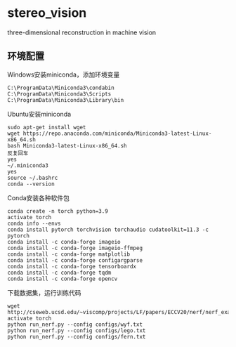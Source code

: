 # stereo_vision
three-dimensional reconstruction in machine vision
## 环境配置
Windows安装miniconda，添加环境变量
```
C:\ProgramData\Miniconda3\condabin
C:\ProgramData\Miniconda3\Scripts
C:\ProgramData\Miniconda3\Library\bin
```
Ubuntu安装miniconda
```
sudo apt-get install wget
wget https://repo.anaconda.com/miniconda/Miniconda3-latest-Linux-x86_64.sh
bash Miniconda3-latest-Linux-x86_64.sh
反复回车
yes
~/.miniconda3
yes
source ~/.bashrc
conda --version
```
Conda安装各种软件包
```
conda create -n torch python=3.9
activate torch
conda info --envs
conda install pytorch torchvision torchaudio cudatoolkit=11.3 -c pytorch
conda install -c conda-forge imageio
conda install -c conda-forge imageio-ffmpeg
conda install -c conda-forge matplotlib
conda install -c conda-forge configargparse
conda install -c conda-forge tensorboardx
conda install -c conda-forge tqdm
conda install -c conda-forge opencv
```
下载数据集，运行训练代码
```
wget http://cseweb.ucsd.edu/~viscomp/projects/LF/papers/ECCV20/nerf/nerf_example_data.zip
activate torch
python run_nerf.py --config configs/wyf.txt
python run_nerf.py --config configs/lego.txt
python run_nerf.py --config configs/fern.txt
```